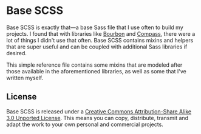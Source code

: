# Base SCSS
Base SCSS is exactly that&mdash;a base Sass file that I use often to build my projects. I found that with libraries like [Bourbon][bourbon] and [Compass][compass], there were a lot of things I didn't use that often. Base SCSS contains mixins and helpers that are super useful and can be coupled with additional Sass libraries if desired.

This simple reference file contains some mixins that are modeled after those available in the aforementioned libraries, as well as some that I've written myself.

## License
Base SCSS is released under a [Creative Commons Attribution-Share Alike 3.0 Unported License][ccl]. This means you can copy, distribute, transmit and adapt the work to your own personal and commercial projects.

[bourbon]: https://github.com/thoughtbot/bourbon "Bourbon by @thoughtbot"
[compass]: https://github.com/chriseppstein/compass "Compass by @scottdavis"
[ccl]: http://creativecommons.org/licenses/by-sa/3.0/ "Creative Commons Attribution-Share Alike 3.0 Unported License"